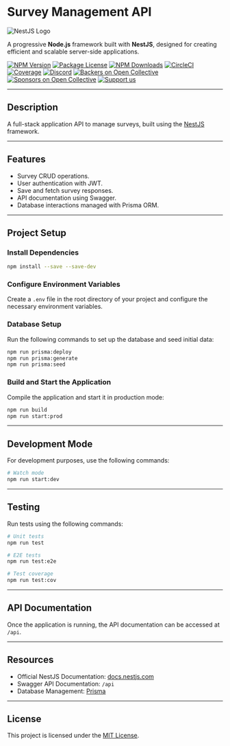 # Survey Management API

![NestJS Logo](https://nestjs.com/img/logo-small.svg)

A progressive **Node.js** framework built with **NestJS**, designed for creating efficient and scalable server-side applications.

[![NPM Version](https://img.shields.io/npm/v/@nestjs/core.svg)](https://www.npmjs.com/~nestjscore)
[![Package License](https://img.shields.io/npm/l/@nestjs/core.svg)](https://www.npmjs.com/~nestjscore)
[![NPM Downloads](https://img.shields.io/npm/dm/@nestjs/common.svg)](https://www.npmjs.com/~nestjscore)
[![CircleCI](https://img.shields.io/circleci/build/github/nestjs/nest/master)](https://circleci.com/gh/nestjs/nest)
[![Coverage](https://coveralls.io/repos/github/nestjs/nest/badge.svg?branch=master#9)](https://coveralls.io/github/nestjs/nest?branch=master)
[![Discord](https://img.shields.io/badge/discord-online-brightgreen.svg)](https://discord.gg/G7Qnnhy)
[![Backers on Open Collective](https://opencollective.com/nest/backers/badge.svg)](https://opencollective.com/nest#backer)
[![Sponsors on Open Collective](https://opencollective.com/nest/sponsors/badge.svg)](https://opencollective.com/nest#sponsor)
[![Support us](https://img.shields.io/badge/Support%20us-Open%20Collective-41B883.svg)](https://opencollective.com/nest#sponsor)

---

## Description

A full-stack application API to manage surveys, built using the [NestJS](https://nestjs.com) framework.

---

## Features

- Survey CRUD operations.
- User authentication with JWT.
- Save and fetch survey responses.
- API documentation using Swagger.
- Database interactions managed with Prisma ORM.

---

## Project Setup

### Install Dependencies

```bash
npm install --save --save-dev
```

### Configure Environment Variables

Create a `.env` file in the root directory of your project and configure the necessary environment variables.

### Database Setup

Run the following commands to set up the database and seed initial data:

```bash
npm run prisma:deploy
npm run prisma:generate
npm run prisma:seed
```

### Build and Start the Application

Compile the application and start it in production mode:

```bash
npm run build
npm run start:prod
```

---

## Development Mode

For development purposes, use the following commands:

```bash
# Watch mode
npm run start:dev
```

---

## Testing

Run tests using the following commands:

```bash
# Unit tests
npm run test

# E2E tests
npm run test:e2e

# Test coverage
npm run test:cov
```

---

## API Documentation

Once the application is running, the API documentation can be accessed at `/api`.

---

## Resources

- Official NestJS Documentation: [docs.nestjs.com](https://docs.nestjs.com)
- Swagger API Documentation: `/api`
- Database Management: [Prisma](https://www.prisma.io)

---

## License

This project is licensed under the [MIT License](https://opensource.org/licenses/MIT).

